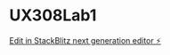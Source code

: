 # UX308Lab1

[Edit in StackBlitz next generation editor ⚡️](https://stackblitz.com/~/github.com/jaimihoule/UX308Lab1)